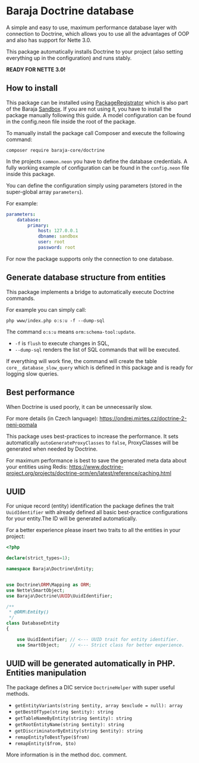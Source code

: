 Baraja Doctrine database
========================

A simple and easy to use, maximum performance database layer with connection to Doctrine, which allows you to use all the advantages of OOP and also has support for Nette 3.0.

This package automatically installs Doctrine to your project (also setting everything up in the configuration) and runs stably.

**READY FOR NETTE 3.0!**

How to install
--------------
This package can be installed using [PackageRegistrator](https://github.com/baraja-core/package-manager) which is also part of the Baraja [Sandbox](https://github.com/baraja-core/sandbox). If you are not using it, you have to install the package manually following this guide.
A model configuration can be found in the config.neon file inside the root of the package.

To manually install the package call Composer and execute the following command:

```shell
composer require baraja-core/doctrine
```

In the projects `common.neon` you have to define the database credentials. A fully working example of configuration can be found in the `config.neon` file inside this package.

You can define the configuration simply using parameters (stored in the super-global array `parameters`).

For example:

```yaml
parameters:
	database:
		primary:
			host: 127.0.0.1
			dbname: sandbox
			user: root
			password: root
```

For now the package supports only the connection to one database.

Generate database structure from entities
-----------------------------------------

This package implements a bridge to automatically execute Doctrine commands.

For example you can simply call:

```shell
php www/index.php o:s:u -f --dump-sql
```

The command `o:s:u` means `orm:schema-tool:update`.

- `-f` is `flush` to execute changes in SQL,
- `--dump-sql` renders the list of SQL commands that will be executed.

If everything will work fine, the command will create the table `core__database_slow_query` which is defined in this package and is ready for logging slow queries.

Best performance
----------------

When Doctrine is used poorly, it can be unnecessarily slow.

For more details (in Czech language): https://ondrej.mirtes.cz/doctrine-2-neni-pomala

This package uses best-practices to increase the performance. It sets automatically `autoGenerateProxyClasses` to `false`, ProxyClasses will be generated when needed by Doctrine.

For maximum performance is best to save the generated meta data about your entities using Redis: https://www.doctrine-project.org/projects/doctrine-orm/en/latest/reference/caching.html

UUID
----

For unique record (entity) identification the package defines the trait `UuidIdentifier` with already defined all basic best-practice configurations for your entity.The ID will be generated automatically.

For a better experience please insert two traits to all the entities in your project:

```php
<?php

declare(strict_types=1);

namespace Baraja\Doctrine\Entity;


use Doctrine\ORM\Mapping as ORM;
use Nette\SmartObject;
use Baraja\Doctrine\UUID\UuidIdentifier;

/**
 * @ORM\Entity()
 */
class DatabaseEntity
{

	use UuidIdentifier; // <--- UUID trait for entity identifier.
	use SmartObject;    // <--- Strict class for better experience.
```

UUID will be generated automatically in PHP.
Entities manipulation
--------------------------

The package defines a DIC service `DoctrineHelper` with super useful methods.

- `getEntityVariants(string $entity, array $exclude = null): array`
- `getBestOfType(string $entity): string`
- `getTableNameByEntity(string $entity): string`
- `getRootEntityName(string $entity): string`
- `getDiscriminatorByEntity(string $entity): string`
- `remapEntityToBestType($from)`
- `remapEntity($from, $to)`

More information is in the method doc. comment.

